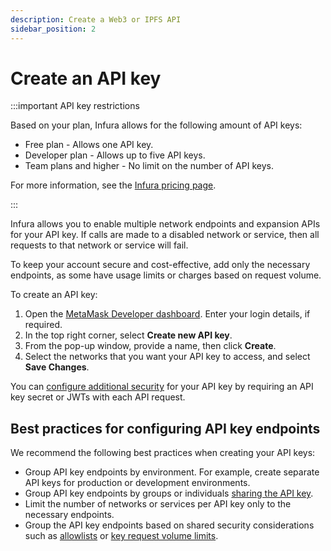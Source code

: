 ```yaml
---
description: Create a Web3 or IPFS API
sidebar_position: 2
--- 
```


# Create an API key

:::important API key restrictions

Based on your plan, Infura allows for the following amount of API keys:

- Free plan - Allows one API key.
- Developer plan - Allows up to five API keys.
- Team plans and higher - No limit on the number of API keys.

For more information, see the [Infura pricing page](https://www.infura.io/pricing).

:::

Infura allows you to enable multiple network endpoints and expansion APIs for your API key. If calls are
made to a disabled network or service, then all requests to that network or service will fail.

To keep your account secure and cost-effective, add only the necessary endpoints, as some have usage
limits or charges based on request volume.

To create an API key:

1. Open the [MetaMask Developer dashboard](https://infura.io/dashboard). Enter your login details, if required.
1. In the top right corner, select **Create new API key**.
1. From the pop-up window, provide a name, then click **Create**.
1. Select the networks that you want your API key to access, and select **Save Changes**.

You can [configure additional security](../how-to/secure-an-api/api-key-secret.md) for your API key by
requiring an API key secret or JWTs with each API request.

## Best practices for configuring API key endpoints

We recommend the following best practices when creating your API keys:

- Group API key endpoints by environment. For example, create separate API keys for production or development environments.
- Group API key endpoints by groups or individuals [sharing the API key](../how-to/project-sharing.md).
- Limit the number of networks or services per API key only to the necessary endpoints.
- Group the API key endpoints based on shared security considerations such as
  [allowlists](../how-to/secure-an-api/use-an-allowlist.md) or
  [key request volume limits](../how-to/secure-an-api/set-rate-limits.md).
